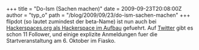 +++
title = "Do-Ism (Sachen machen)"
date = 2009-09-23T20:08:00Z
author = "typ_o"
path = "/blog/2009/09/23/do-ism-sachen-machen"
+++
flipdot (so lautet zumindest der beta-Name) ist nun auch bei
[Hackerspaces.org als Hackerspace im
Aufbau](https://wiki.hackerspaces.org/List_of_Hacker_Spaces) gefuehrt.
Auf [Twitter](https://twitter.com/flipdot_kassel) gibt es schon 11 Follower,
und einige explizite Anmeldungen fuer die Startveranstaltung am 6.
Oktober im Fiasko.
